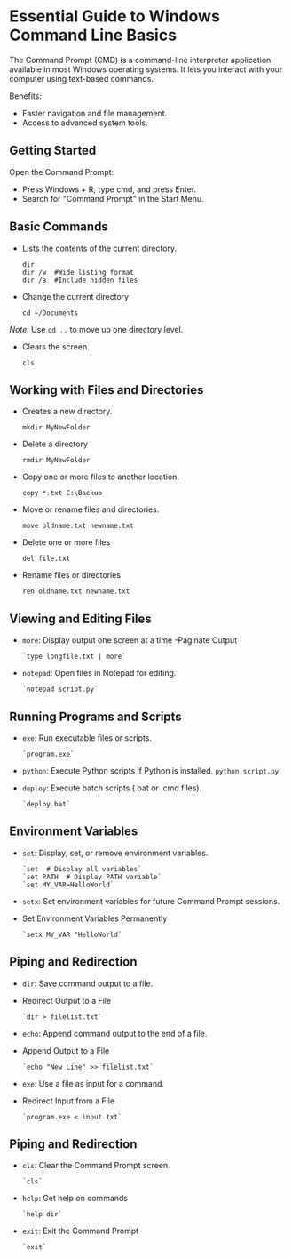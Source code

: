 # Essential Guide to Windows Command Line Basics

The Command Prompt (CMD) is a command-line interpreter application available in most Windows operating systems. It lets you interact with your computer using text-based commands.

Benefits:

- Faster navigation and file management.
- Access to advanced system tools.

## Getting Started

Open the Command Prompt:

- Press Windows + R, type cmd, and press Enter.
- Search for "Command Prompt" in the Start Menu.

## Basic Commands

- Lists the contents of the current directory.

      dir 
      dir /w  #Wide listing format
      dir /a  #Include hidden files

- Change the current directory

      cd ~/Documents

_Note:_ Use `cd ..` to move up one directory level.

- Clears the screen.

      cls

## Working with Files and Directories

- Creates a new directory.

      mkdir MyNewFolder

- Delete a  directory

      rmdir MyNewFolder

- Copy one or more files to another location.

      copy *.txt C:\Backup

- Move or rename files and directories.

      move oldname.txt newname.txt

- Delete one or more files

      del file.txt

- Rename files or directories

      ren oldname.txt newname.txt
      

## Viewing and Editing Files
- `more`: Display output one screen at a time -Paginate Output
   
      `type longfile.txt | more`

- `notepad`: Open files in Notepad for editing.
   
      `notepad script.py`

## Running Programs and Scripts

- `exe`: Run executable files or scripts.
   
      `program.exe`

- `python`: Execute Python scripts if Python is installed.
      `python script.py`

- `deploy`: Execute batch scripts (.bat or .cmd files).

      `deploy.bat`

## Environment Variables

- `set`: Display, set, or remove environment variables.

      `set  # Display all variables`
      `set PATH  # Display PATH variable`
      `set MY_VAR=HelloWorld`

- `setx`: Set environment variables for future Command Prompt sessions.

- Set Environment Variables Permanently
      
      `setx MY_VAR "HelloWorld`

## Piping and Redirection

- `dir`: Save command output to a file.

- Redirect Output to a File

      `dir > filelist.txt`

- `echo`: Append command output to the end of a file.

- Append Output to a File

      `echo "New Line" >> filelist.txt`

- `exe`:  Use a file as input for a command.

- Redirect Input from a File

      `program.exe < input.txt`

## Piping and Redirection

- `cls`:  Clear the Command Prompt screen.
   
      `cls`

- `help`:  Get help on commands
   
      `help dir`

- `exit`:  Exit the Command Prompt
   
      `exit`
